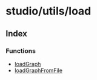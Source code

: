 # studio/utils/load

## Index

### Functions

- [loadGraph](functions/loadGraph.md)
- [loadGraphFromFile](functions/loadGraphFromFile.md)
